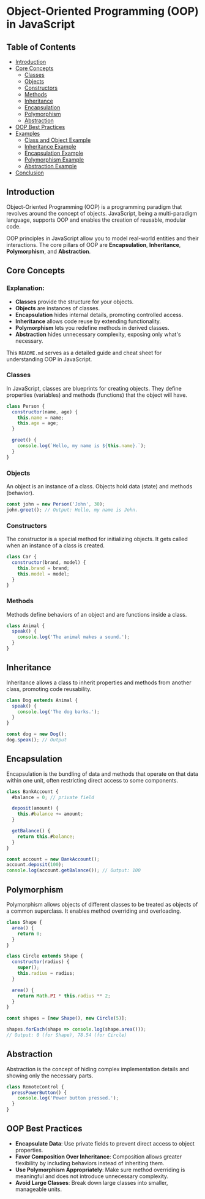 # Object-Oriented Programming (OOP) in JavaScript

## Table of Contents
- [Introduction](#introduction)
- [Core Concepts](#core-concepts)
  - [Classes](#classes)
  - [Objects](#objects)
  - [Constructors](#constructors)
  - [Methods](#methods)
  - [Inheritance](#inheritance)
  - [Encapsulation](#encapsulation)
  - [Polymorphism](#polymorphism)
  - [Abstraction](#abstraction)
- [OOP Best Practices](#oop-best-practices)
- [Examples](#examples)
  - [Class and Object Example](#class-and-object-example)
  - [Inheritance Example](#inheritance-example)
  - [Encapsulation Example](#encapsulation-example)
  - [Polymorphism Example](#polymorphism-example)
  - [Abstraction Example](#abstraction-example)
- [Conclusion](#conclusion)

## Introduction
Object-Oriented Programming (OOP) is a programming paradigm that revolves around the concept of objects. JavaScript, being a multi-paradigm language, supports OOP and enables the creation of reusable, modular code.

OOP principles in JavaScript allow you to model real-world entities and their interactions. The core pillars of OOP are **Encapsulation**, **Inheritance**, **Polymorphism**, and **Abstraction**.

## Core Concepts


### Explanation:
- **Classes** provide the structure for your objects.
- **Objects** are instances of classes.
- **Encapsulation** hides internal details, promoting controlled access.
- **Inheritance** allows code reuse by extending functionality.
- **Polymorphism** lets you redefine methods in derived classes.
- **Abstraction** hides unnecessary complexity, exposing only what's necessary.

This `README.md` serves as a detailed guide and cheat sheet for understanding OOP in JavaScript.


### Classes
In JavaScript, classes are blueprints for creating objects. They define properties (variables) and methods (functions) that the object will have.

```javascript
class Person {
  constructor(name, age) {
    this.name = name;
    this.age = age;
  }

  greet() {
    console.log(`Hello, my name is ${this.name}.`);
  }
}
```

### Objects
An object is an instance of a class. Objects hold data (state) and methods (behavior).

```javascript
const john = new Person('John', 30);
john.greet(); // Output: Hello, my name is John.
```
### Constructors
The constructor is a special method for initializing objects. It gets called when an instance of a class is created.

```javascript
class Car {
  constructor(brand, model) {
    this.brand = brand;
    this.model = model;
  }
}
```

### Methods
Methods define behaviors of an object and are functions inside a class.

```javascript
class Animal {
  speak() {
    console.log('The animal makes a sound.');
  }
}
```

## Inheritance
Inheritance allows a class to inherit properties and methods from another class, promoting code reusability.

```javascript
class Dog extends Animal {
  speak() {
    console.log('The dog barks.');
  }
}

const dog = new Dog();
dog.speak(); // Output
```
## Encapsulation
Encapsulation is the bundling of data and methods that operate on that data within one unit, often restricting direct access to some components.

```javascript
class BankAccount {
  #balance = 0; // private field

  deposit(amount) {
    this.#balance += amount;
  }

  getBalance() {
    return this.#balance;
  }
}

const account = new BankAccount();
account.deposit(100);
console.log(account.getBalance()); // Output: 100
```

## Polymorphism
Polymorphism allows objects of different classes to be treated as objects of a common superclass. It enables method overriding and overloading.

```javascript
class Shape {
  area() {
    return 0;
  }
}

class Circle extends Shape {
  constructor(radius) {
    super();
    this.radius = radius;
  }

  area() {
    return Math.PI * this.radius ** 2;
  }
}

const shapes = [new Shape(), new Circle(5)];

shapes.forEach(shape => console.log(shape.area()));
// Output: 0 (for Shape), 78.54 (for Circle)
```

## Abstraction
Abstraction is the concept of hiding complex implementation details and showing only the necessary parts.

```javascript
class RemoteControl {
  pressPowerButton() {
    console.log('Power button pressed.');
  }
}
```

## OOP Best Practices
- **Encapsulate Data**: Use private fields to prevent direct access to object properties.
- **Favor Composition Over Inheritance**: Composition allows greater flexibility by including behaviors instead of inheriting them.
- **Use Polymorphism Appropriately**: Make sure method overriding is meaningful and does not introduce unnecessary complexity.
- **Avoid Large Classes**: Break down large classes into smaller, manageable units.

